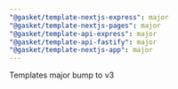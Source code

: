 ```yaml
---
"@gasket/template-nextjs-express": major
"@gasket/template-nextjs-pages": major
"@gasket/template-api-express": major
"@gasket/template-api-fastify": major
"@gasket/template-nextjs-app": major
---
```


Templates major bump to v3
